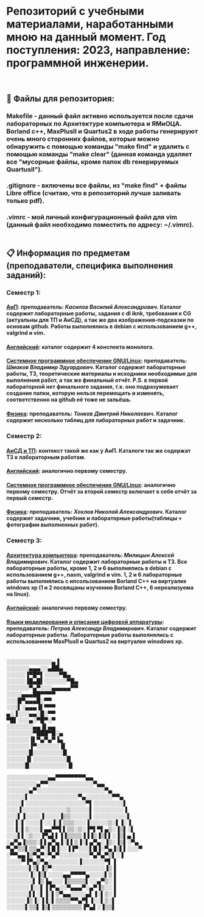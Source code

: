 # Репозиторий с учебными материалами, наработанными мною на данный момент. Год поступления: 2023, направление: программной инженерии.<br><br>

## 📁 Файлы для репозитория:<br>
### Makefile - данный файл активно используется после сдачи лабораторных по Архитектуре компьютера и ЯМиОЦА. Borland c++, MaxPlusII и Quartus2 в ходе работы генерируют очень много сторонних файлов, которые можно обнаружить с помощью команды "make find" и удалить с помощью команды "make clear" (данная команда удаляет все "мусорные файлы, кроме папок db генерируемых QuartusII").<br>
### .gitignore - включены все файлы, из "make find" + файлы Libre office (считаю, что в репозиторий лучше заливать только pdf).<br>
### .vimrc - мой личный конфигурационный файл для vim (данный файл необходимо поместить по адресу: ~/.vimrc).<br><br>

## 📋 Информация по предметам (преподаватели, специфика выполнения заданий):<br>
### **Семестр 1:**<br>
#### <u>АиП</u>: преподаватель: *Касилов Василий Александрович*. Каталог содержит лабораторные работы, задания с dl iknk, требования к CG (актуальны для ТП и АиСД), а так же два изображения-подсказки по основам github. Работы выполнялись в debian с использованием g++, valgrind и vim.<br>
#### <u>Английский</u>: каталог содержит 4 конспекта монолога.<br>
#### <u>Системное программное обеспечение GNU/Linux</u>: преподаватель: *Шмаков Владимир Эдуардович*. Каталог содержит лабораторные работы, ТЗ, теоретические материалы и исходники необходимые для выполнения работ, а так же финальный отчёт. P.S. в первой лабораторной нет финального задания, т.к. оно подразумевает создание папки, которую нельзя перемещать и изменять, соответственно на github её тоже не зальёшь.<br>
#### <u>Физика</u>: преподаватель: *Тонков Дмитрий Николаевич*. Каталог содержит несколько таблиц для лабораторных работ и задачник.<br>
### **Семестр 2:**<br>
#### <u>АиСД и ТП</u>: контекст такой же как у АиП. Каталоги так же содержат ТЗ к лабораторным работам.<br>
#### <u>Английский</u>: аналогично первому семестру.<br>
#### <u>Системное программное обеспечение GNU/Linux</u>: аналогично первому семестру. Отчёт за второй семестр включает в себя отчёт за первый семестр.<br>
#### <u>Физика</u>: преподаватель: *Хохлов Николай Александрович*. Каталог содержит задачник, учебник и лабораторные работы(таблицы + фотографии выполненных работ).<br>
### **Семестр 3:**<br>
#### <u>Архитектура компьютера</u>: преподаватель: *Милицын Алексей Владимирович*. Каталог содержит лабораторные работы и ТЗ. Все лабораторные работы, кроме 1, 2 и 6 выполнялись в debian с использованием g++, nasm, valgrind и vim. 1, 2 и 6 лабораторные работы выполнялись с ипсользованием Borland C++ на виртуалке windows xp (1 и 2 посвящаны изучению Borland C++, 6 нереализуема на linux).<br>
#### <u>Английский</u>: аналогично первому семестру.<br>
#### <u>Языки моделирования и описания цифровой аппаратуры</u>: преподаватель: *Петров Александр Владимирович*. Каталог содержит лабораторные работы. Лабораторные работы выполнялись с использованием MaxPlusII и Quartus2 на виртуалке winodows xp.<br><br>

░░░░░░░░░░░░▄▐<br>
░░░░░░▄▄▄░░▄██▄<br>
░░░░░▐▀█▀▌░░░░▀█▄<br>
░░░░░▐█▄█▌░░░░░░▀█▄<br>
░░░░░░▀▄▀░░░▄▄▄▄▄▀▀<br>
░░░░▄▄▄██▀▀▀▀<br>
░░░█▀▄▄▄█░▀▀<br>
░░░▌░▄▄▄▐▌▀▀▀<br>
▄░▐░░░▄▄░█░▀▀<br>
▀█▌░░░▄░▀█▀░▀<br>
░░░░░░░▄▄▐▌▄▄<br>
░░░░░░░▀███▀█░▄<br>
░░░░░░▐▌▀▄▀▄▀▐▄<br>
░░░░░░▐▀░░░░░░▐▌<br>
░░░░░░█░░░░░░░░█<br>
░░░░░▐▌░░░░░░░░░█<br>
░░░░░█░░░░░░░░░░▐▌<br>

░░░░░░░░░░░▄▄▀▀▀▀▀▀▀▀▄▄<br>
░░░░░░░░▄▀▀░░░░░░░░░░░░▀▄▄<br>
░░░░░░▄▀░░░░░░░░░░░░░░░░░░▀▄<br>
░░░░░▌░░░░░░░░░░░░░▀▄░░░░░░░▀▀▄<br>
░░░░▌░░░░░░░░░░░░░░░░▀▌░░░░░░░░▌<br>
░░░▐░░░░░░░░░░░░▒░░░░░▌░░░░░░░░▐<br>
░░░▌▐░░░░▐░░░░▐▒▒░░░░░▌░░░░░░░░░▌<br>
░░▐░▌░░░░▌░░▐░▌▒▒▒░░░▐░░░░░▒░▌▐░▐<br>
░░▐░▌▒░░░▌▄▄▀▀▌▌▒▒░▒░▐▀▌▀▌▄▒░▐▒▌░▌<br>
░░░▌▌░▒░░▐▀▄▌▌▐▐▒▒▒▒▐▐▐▒▐▒▌▌░▐▒▌▄▐<br>
░▄▀▄▐▒▒▒░▌▌▄▀▄▐░▌▌▒▐░▌▄▀▄░▐▒░▐▒▌░▀▄<br>
▀▄▀▒▒▌▒▒▄▀░▌█▐░░▐▐▀░░░▌█▐░▀▄▐▒▌▌░░░▀<br>
░▀▀▄▄▐▒▀▄▀░▀▄▀░░░░░░░░▀▄▀▄▀▒▌░▐<br>
░░░░▀▐▀▄▒▀▄░░░░░░░░▐░░░░░░▀▌▐<br>
░░░░░░▌▒▌▐▒▀░░░░░░░░░░░░░░▐▒▐<br>
░░░░░░▐░▐▒▌░░░░▄▄▀▀▀▀▄░░░░▌▒▐<br>
░░░░░░░▌▐▒▐▄░░░▐▒▒▒▒▒▌░░▄▀▒░▐<br>
░░░░░░▐░░▌▐▐▀▄░░▀▄▄▄▀░▄▀▐▒░░▐<br>
░░░░░░▌▌░▌▐░▌▒▀▄▄░░░░▄▌▐░▌▒░▐<br>
░░░░░▐▒▐░▐▐░▌▒▒▒▒▀▀▄▀▌▐░░▌▒░▌<br>
░░░░░▌▒▒▌▐▒▌▒▒▒▒▒▒▒▒▐▀▄▌░▐▒▒▌﻿<br>

